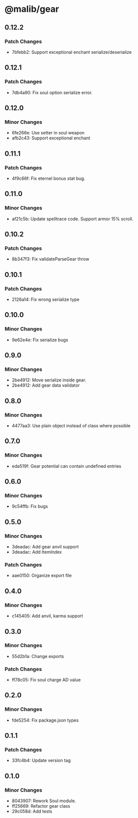 # @malib/gear

## 0.12.2

### Patch Changes

- 7bfebb2: Support exceptional enchant serialize/deserialize

## 0.12.1

### Patch Changes

- 7db4a90: Fix soul option serialize error.

## 0.12.0

### Minor Changes

- 6fe266e: Use setter in soul weapon
- afb2c43: Support exceptional enchant

## 0.11.1

### Patch Changes

- 4f9c66f: Fix eternel bonus stat bug.

## 0.11.0

### Minor Changes

- af21c5b: Update spelltrace code. Support armor 15% scroll.

## 0.10.2

### Patch Changes

- 8b347f3: Fix validateParseGear throw

## 0.10.1

### Patch Changes

- 2126a14: Fix wrong serialize type

## 0.10.0

### Minor Changes

- 9e62e4e: Fix serialize bugs

## 0.9.0

### Minor Changes

- 2be4912: Move serialize inside gear.
- 2be4912: Add gear data validator

## 0.8.0

### Minor Changes

- 4477aa3: Use plain object instead of class where possible

## 0.7.0

### Minor Changes

- eda519f: Gear potential can contain undefined entries

## 0.6.0

### Minor Changes

- 9c54ffb: Fix bugs

## 0.5.0

### Minor Changes

- 3deadac: Add gear anvil support
- 3deadac: Add ItemIndex

### Patch Changes

- aae0150: Organize export file

## 0.4.0

### Minor Changes

- c145405: Add anvil, karma support

## 0.3.0

### Minor Changes

- 55d2b1a: Change exports

### Patch Changes

- ff78c05: Fix soul charge AD value

## 0.2.0

### Minor Changes

- fde5254: Fix package.json types

## 0.1.1

### Patch Changes

- 33fc4b4: Update version tag

## 0.1.0

### Minor Changes

- 8043907: Rework Soul module.
- ff25669: Refactor gear class
- 29c058d: Add tests

